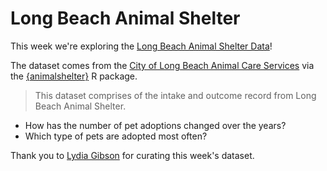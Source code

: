 # Long Beach Animal Shelter

This week we're exploring the [Long Beach Animal Shelter Data](https://data.longbeach.gov/explore/dataset/animal-shelter-intakes-and-outcomes/information/)! 

The dataset comes from the [City of Long Beach Animal Care Services](https://www.longbeach.gov/acs/) via the [{animalshelter}](https://emilhvitfeldt.github.io/animalshelter/) R package.

> This dataset comprises of the intake and outcome record from Long Beach Animal Shelter.

- How has the number of pet adoptions changed over the years?
- Which type of pets are adopted most often?

Thank you to [Lydia Gibson](https://github.com/lgibson7) for curating this week's dataset.
